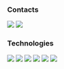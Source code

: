 ### Contacts

[![](https://img.shields.io/badge/VK-161B22?style=for-the-badge&logo=vk&logoColor=ffffff)](http://vk.com/matvenoid) [![](https://img.shields.io/badge/Telegram-161B22?style=for-the-badge&logo=telegram&logoColor=ffffff)](https://t.me/matvenoid)

### Technologies

![](https://img.shields.io/badge/git-161B22?style=for-the-badge&logo=git&logoColor=ffffff) ![](https://img.shields.io/badge/python-161B22?style=for-the-badge&logo=python&logoColor=ffffff) ![](https://img.shields.io/badge/html-161B22?style=for-the-badge&logo=html5&logoColor=ffffff) ![](https://img.shields.io/badge/css-161B22?style=for-the-badge&logo=css3&logoColor=ffffff) ![](https://img.shields.io/badge/postgressql-161B22?style=for-the-badge&logo=postgressql&logoColor=ffffff) ![](https://img.shields.io/badge/django-161B22?style=for-the-badge&logo=django&logoColor=ffffff)
